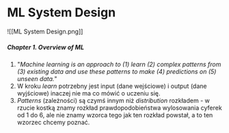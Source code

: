 # ML System Design
![[ML System Design.png]]

##### Chapter 1. Overview of ML
1. "*Machine learning is an approach to (1) learn (2) complex patterns from (3) existing
data and use these patterns to make (4) predictions on (5) unseen data.*"
2. W kroku *learn* potrzebny jest input (dane wejściowe) i output (dane wyjściowe) inaczej nie ma co mówić o uczeniu się.
3. *Patterns* (zależności) są czymś innym niż *distribution* rozkładem - w rzucie kostką znamy rozkład prawdopodobieństwa wylosowania cyferek od 1 do 6, ale nie znamy wzorca tego jak ten rozkład powstał, a to ten wzorzec chcemy poznać.
